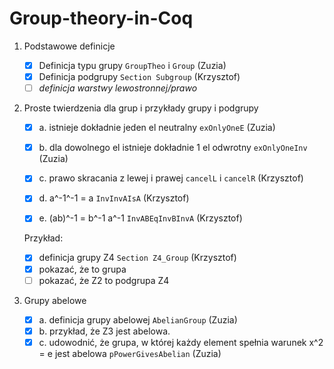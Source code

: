 # Group-theory-in-Coq
1. Podstawowe definicje
   - [x] Definicja typu grupy `GroupTheo` i `Group` (Zuzia)
   - [x] Definicja podgrupy `Section Subgroup`	(Krzysztof)
   - [ ] *definicja warstwy lewostronnej/prawo*

2. Proste twierdzenia dla grup i przykłady grupy i podgrupy

	- [x] a.  istnieje dokładnie jeden el neutralny `exOnlyOneE` (Zuzia)

	- [x] b. dla dowolnego el istnieje dokładnie 1 el odwrotny `exOnlyOneInv` (Zuzia)

	- [x] c. prawo skracania z lewej i prawej `cancelL` i `cancelR` (Krzysztof)

	- [x] d. a^-1^-1 = a `InvInvAIsA` (Krzysztof)

	- [x] e. (ab)^-1 = b^-1 a^-1 `InvABEqInvBInvA` (Krzysztof)

	Przykład: 
	- [x] definicja grupy Z4 `Section Z4_Group` (Krzysztof)
	- [x] pokazać, że to grupa 
	- [ ] pokazać, że Z2 to podgrupa Z4

3. Grupy abelowe
    - [x] a. definicja grupy abelowej `AbelianGroup` (Zuzia)
    - [x] b. przykład, że Z3 jest abelowa.
    - [x] c. udowodnić, że grupa, w której każdy element spełnia warunek x^2 = e jest abelowa `pPowerGivesAbelian` (Zuzia)

